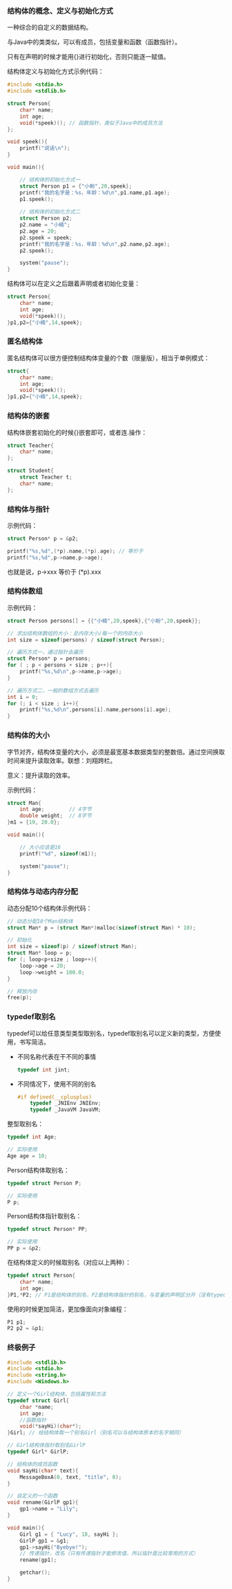 ### 结构体的概念、定义与初始化方式

一种综合的自定义的数据结构。

与Java中的类类似，可以有成员，包括变量和函数（函数指针）。

只有在声明的时候才能用{}进行初始化，否则只能逐一赋值。

结构体定义与初始化方式示例代码：

```c
#include <stdio.h>
#include <stdlib.h>

struct Person{
    char* name;
    int age;
    void(*speek)(); // 函数指针，类似于Java中的成员方法
};

void speek(){
    printf("说话\n");
}

void main(){

    // 结构体的初始化方式一
    struct Person p1 = {"小盼",20,speek};
    printf("我的名字是：%s，年龄：%d\n",p1.name,p1.age);
    p1.speek();
    
    // 结构体的初始化方式二
    struct Person p2;
    p2.name = "小楠";
    p2.age = 20;
    p2.speek = speek;
    printf("我的名字是：%s，年龄：%d\n",p2.name,p2.age);
    p2.speek();

    system("pause");
}
```

结构体可以在定义之后跟着声明或者初始化变量：

```c
struct Person{
    char* name;
    int age;
    void(*speek)();
}p1,p2={"小楠",14,speek};
```

### 匿名结构体

匿名结构体可以很方便控制结构体变量的个数（限量版），相当于单例模式：

```c
struct{
    char* name;
    int age;
    void(*speek)();
}p1,p2={"小楠",14,speek};
```

### 结构体的嵌套

结构体嵌套初始化的时候{}嵌套即可，或者连.操作：

```c
struct Teacher{
    char* name;
};

struct Student{
    struct Teacher t;
    char* name;
};
```

### 结构体与指针

示例代码：

```c
struct Person* p = &p2;

printf("%s,%d",(*p).name,(*p).age); // 等价于
printf("%s,%d",p->name,p->age);
```

也就是说，p->xxx 等价于 (*p).xxx

### 结构体数组

示例代码：

```c
struct Person persons[] = {{"小楠",20,speek},{"小盼",20,speek}};

// 求出结构体数组的大小：总内存大小/每一个的内存大小
int size = sizeof(persons) / sizeof(struct Person);

// 遍历方式一，通过指针去遍历
struct Person* p = persons;
for ( ; p < persons + size ; p++){
    printf("%s,%d\n",p->name,p->age);
}

// 遍历方式二，一般的数组方式去遍历
int i = 0;
for (; i < size ; i++){
    printf("%s,%d\n",persons[i].name,persons[i].age);
}
```

### 结构体的大小

字节对齐，结构体变量的大小，必须是最宽基本数据类型的整数倍。通过空间换取时间来提升读取效率。联想：刘翔跨栏。

意义：提升读取的效率。

示例代码：

```c
struct Man{
    int age;        // 4字节
    double weight;  // 8字节
}m1 = {19, 20.0};

void main(){

    // 大小应该是16
    printf("%d", sizeof(m1));

    system("pause");
}
```

### 结构体与动态内存分配

动态分配10个结构体示例代码：

```c
// 动态分配10个Man结构体
struct Man* p = (struct Man*)malloc(sizeof(struct Man) * 10);

// 初始化
int size = sizeof(p) / sizeof(struct Man);
struct Man* loop = p;
for (; loop<p+size ; loop++){
    loop->age = 20;
    loop->weight = 100.0;
}

// 释放内存
free(p);
```

### typedef取别名

typedef可以给任意类型类型取别名，typedef取别名可以定义新的类型，方便使用，书写简洁。

* 不同名称代表在干不同的事情

    ```c
    typedef int jint;
    ```
  
* 不同情况下，使用不同的别名

    ```c
    #if defined(__cplusplus)
        typedef _JNIEnv JNIEnv;
        typedef _JavaVM JavaVM;
    ```

整型取别名：

```c
typedef int Age;

// 实际使用
Age age = 10;
```

Person结构体取别名：	

```c
typedef struct Person P;

// 实际使用
P p;
```


Person结构体指针取别名：

```c
typedef struct Person* PP;

// 实际使用
PP p = &p2;
```

在结构体定义的时候取别名（对应以上两种）：

```c
typedef struct Person{
    char* name;
    int age;
}P1,*P2; // P1是结构体的别名，P2是结构体指针的别名，与变量的声明区分开（没有typedef）
```

使用的时候更加简洁，更加像面向对象编程：

```c
P1 p1;
P2 p2 = &p1;
```

### 终极例子

```c
#include <stdlib.h>
#include <stdio.h>
#include <string.h>
#include <Windows.h>

// 定义一个Girl结构体，包括属性和方法
typedef struct Girl{
    char *name;
    int age;
    //函数指针
    void(*sayHi)(char*);
}Girl; // 给结构体取一个别名Girl（别名可以与结构体原本的名字相同）

// Girl结构体指针取别名GirlP
typedef Girl* GirlP;

// 结构体的成员函数
void sayHi(char* text){
    MessageBoxA(0, text, "title", 0);
}

// 自定义的一个函数
void rename(GirlP gp1){
    gp1->name = "Lily";
}

void main(){
    Girl g1 = { "Lucy", 18, sayHi };
    GirlP gp1 = &g1;
    gp1->sayHi("Byebye!");
    // 传递指针，改名（只有传递指针才能修改值，所以指针是比较常用的方式）
    rename(gp1);

    getchar();
}
```
